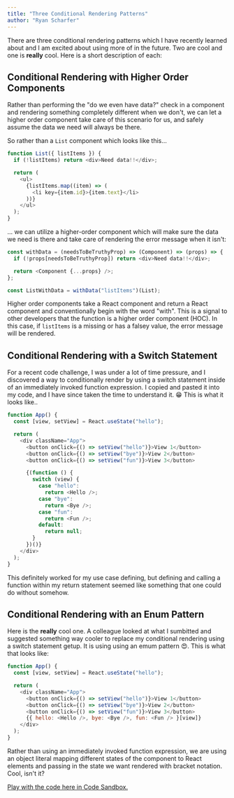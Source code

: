 ```yaml
---
title: "Three Conditional Rendering Patterns"
author: "Ryan Scharfer"
---
```


There are three conditional rendering patterns which I have recently learned about and I am excited about using more of in the future. Two are cool and one is **really** cool. Here is a short description of each:

## Conditional Rendering with Higher Order Components

Rather than performing the "do we even have data?" check in a component and rendering something completely different when we don't, we can let a higher order component take care of this scenario for us, and safely assume the data we need will always be there.

So rather than a `List` component which looks like this...

```javascript
function List({ listItems }) {
  if (!listItems) return <div>Need data!!</div>;

  return (
    <ul>
      {listItems.map((item) => (
        <li key={item.id}>{item.text}</li>
      ))}
    </ul>
  );
}
```

... we can utilize a higher-order component which will make sure the data we need is there and take care of rendering the error message when it isn't:

```javascript
const withData = (needsToBeTruthyProp) => (Component) => (props) => {
  if (!props[needsToBeTruthyProp]) return <div>Need data!!</div>;

  return <Component {...props} />;
};

const ListWithData = withData("listItems")(List);
```

Higher order components take a React component and return a React component and conventionally begin with the word "with". This is a signal to other developers that the function is a higher order component (HOC). In this case, if `listItems` is a missing or has a falsey value, the error message will be rendered.

## Conditional Rendering with a Switch Statement

For a recent code challenge, I was under a lot of time pressure, and I discovered a way to conditionally render by using a switch statement inside of an immediately invoked function expression. I copied and pasted it into my code, and I have since taken the time to understand it. 😁 This is what it looks like..

```javascript
function App() {
  const [view, setView] = React.useState("hello");

  return (
    <div className="App">
      <button onClick={() => setView("hello")}>View 1</button>
      <button onClick={() => setView("bye")}>View 2</button>
      <button onClick={() => setView("fun")}>View 3</button>

      {(function () {
        switch (view) {
          case "hello":
            return <Hello />;
          case "bye":
            return <Bye />;
          case "fun":
            return <Fun />;
          default:
            return null;
        }
      })()}
    </div>
  );
}
```

This definitely worked for my use case defining, but defining and calling a function within my return statement seemed like something that one could do without somehow.

## Conditional Rendering with an Enum Pattern

Here is the **really** cool one. A colleague looked at what I sumbitted and suggested something way cooler to replace my conditional rendering using a switch statement getup. It is using using an emum pattern 😍. This is what that looks like:

```javascript
function App() {
  const [view, setView] = React.useState("hello");

  return (
    <div className="App">
      <button onClick={() => setView("hello")}>View 1</button>
      <button onClick={() => setView("bye")}>View 2</button>
      <button onClick={() => setView("fun")}>View 3</button>
      {{ hello: <Hello />, bye: <Bye />, fun: <Fun /> }[view]}
    </div>
  );
}
```

Rather than using an immediately invoked function expression, we are using an object literal mapping different states of the component to React elements and passing in the state we want rendered with bracket notation. Cool, isn't it?

[Play with the code here in Code Sandbox.](https://codesandbox.io/s/blog-three-conditional-rendering-patterns-o57kq)
